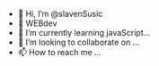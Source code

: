 - 👋 Hi, I’m @slavenSusic
- 👀 WEBdev
- 🌱 I’m currently learning javaScript...
- 💞️ I’m looking to collaborate on ...
- 📫 How to reach me ...

<!---
slavenSusic/slavenSusic is a ✨ special ✨ repository because its `README.md` (this file) appears on your GitHub profile.
You can click the Preview link to take a look at your changes.
--->
